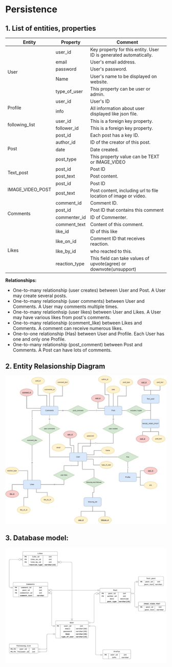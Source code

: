 # Persistence
## 1. List of entities, properties

<table>

<thead>
    <tr>
        <th>Entity</th>
        <th>Property</th>
        <th>Comment</th>
    </tr>
</thead>

<tbody>
    <!-- User -->
    <tr>
        <td rowspan=5>User</td>
        <td>user_id</td>
        <td>Key property for this entity. User ID is generated automatically.</td>
    </tr>
    <tr>
        <td>email</td>
        <td>User's email address.</td>
    </tr>
    <tr>
        <td>password</td>
        <td>User's password.</td>
    </tr>
    <tr>
        <td>Name</td>
        <td>User's name to be displayed on website.</td>
    </tr>
    <tr>
        <td>type_of_user</td>
        <td>This property can be user or admin.</td>
    </tr>        
    <!-- Profile -->
    <tr>
        <td rowspan=2>Profile</td>
        <td>user_id</td>
        <td>User's ID</td>
    </tr>
    <tr>
        <td>info</td>
        <td>All information about user displayed like json file.</td>
    </tr>
    <!-- following_list -->
    <tr>
        <td rowspan=2>following_list</td>
        <td>user_id</td>
        <td>This is a foreign key property.</td>
    </tr>
    <tr>
        <td>follower_id</td>
        <td>This is a foreign key property.</td>
    </tr>
    <!-- Post -->
    <tr>
        <td rowspan=4>Post</td>
        <td>post_id</td>
        <td>Each post has a key ID.</td>
    </tr>
    <tr>
        <td>author_id</td>
        <td>ID of the creator of this post.</td>
    </tr>
    <tr>
        <td>date</td>
        <td>Date created.</td>
    </tr>
    <tr>
        <td>post_type</td>
        <td>This property value can be TEXT or IMAGE_VIDEO</td>
    </tr>
    <!-- Text_post -->
    <tr>
        <td rowspan=2>Text_post</td>
        <td>post_id</td>
        <td>Post ID</td>
    </tr>
    <tr>
        <td>post_text</td>
        <td>Post content.</td>
    </tr>
    <!-- vidpost -->
    <tr>
        <td rowspan=2>IMAGE_VIDEO_POST</td>
        <td>post_id</td>
        <td>Post ID</td>
    </tr>
    <tr>
        <td>post_text</td>
        <td>Post content, including url to file location of image or video.</td>
    </tr>    
    <!-- Comment -->
    <tr>
        <td rowspan=4>Comments</td>
        <td>comment_id</td>
        <td>Comment ID.</td>
    </tr>
    <tr>
        <td>post_id</td>
        <td>Post ID that contains this comment</td>
    </tr>
    <tr>
        <td>commenter_id</td>
        <td>ID of Commenter.</td>
    </tr>
    <tr>
        <td>comment_text</td>
        <td>Content of this comment.</td>
    </tr>
    <!-- Likes -->
    <tr>
        <td rowspan=4>Likes</td>
        <td>like_id</td>
        <td>ID of this like</td>
    </tr>
    <tr>
        <td>like_on_id</td>
        <td>Comment ID that receives reaction.</td>
    </tr>
    <tr>
        <td>like_by_id</td>
        <td>who reacted to this.</td>
    </tr>
    <tr>
        <td>reaction_type</td>
        <td>This field can take values of upvote(agree) or downvote(unsupport)</td>
    </tr>
</tbody>
</table>

<strong>Relationships:</strong>
<ul>
    <li>One-to-many relationship (user creates) between User and Post. A User may create several posts.</li>
    <li>One-to-many relationship (user comments) between User and Comments. A User may comments multiple times.</li>
    <li>One-to-many relationhsip (user likes) between User and Likes. A User may have various likes from post's comments.</li>
    <li>One-to-many relationship (comment_like) between Likes and Comments. A comment can receive numerous likes.</li>
    <li>One-to-one relationship (Has) between User and Profile. Each User has one and only one Profile.</li>
    <li>One-to-many relationship (post_comment) between Post and Comments. A Post can have lots of comments.</li>
</ul>

## 2. Entity Relasionship Diagram
<img src="ERD.jpg">

## 3. Database model:
<img src="DBmodel.png">
